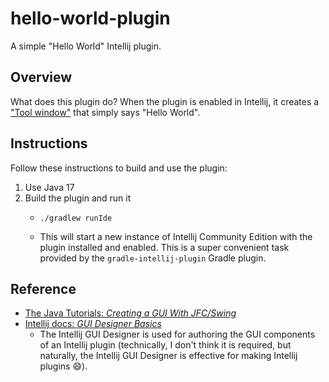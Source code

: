 # hello-world-plugin

A simple "Hello World" Intellij plugin.


## Overview

What does this plugin do? When the plugin is enabled in Intellij, it creates a ["Tool window"](https://jetbrains.org/intellij/sdk/docs/user_interface_components/tool_windows.html)
that simply says "Hello World".


## Instructions

Follow these instructions to build and use the plugin:

1. Use Java 17
2. Build the plugin and run it
   * ```shell
     ./gradlew runIde
     ```
   * This will start a new instance of Intellij Community Edition with the plugin installed and enabled. This is a super
     convenient task provided by the `gradle-intellij-plugin` Gradle plugin.


## Reference

* [The Java Tutorials: *Creating a GUI With JFC/Swing*](https://docs.oracle.com/javase/tutorial/uiswing/)
* [Intellij docs: *GUI Designer Basics*](https://www.jetbrains.com/help/idea/gui-designer-basics.html)
  * The Intellij GUI Designer is used for authoring the GUI components of an Intellij plugin (technically, I don't think
    it is required, but naturally, the Intellij GUI Designer is effective for making Intellij plugins :smile:).
